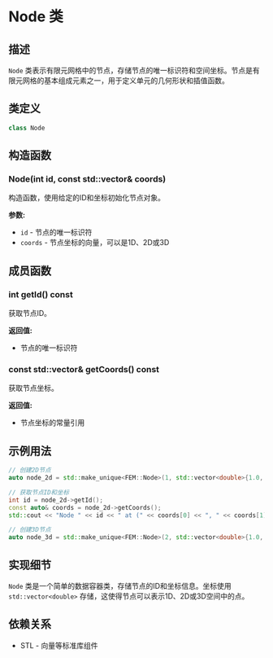 # Node 类

## 描述

`Node` 类表示有限元网格中的节点，存储节点的唯一标识符和空间坐标。节点是有限元网格的基本组成元素之一，用于定义单元的几何形状和插值函数。

## 类定义

```cpp
class Node
```

## 构造函数

### Node(int id, const std::vector<double>& coords)

构造函数，使用给定的ID和坐标初始化节点对象。

**参数:**
- `id` - 节点的唯一标识符
- `coords` - 节点坐标的向量，可以是1D、2D或3D

## 成员函数

### int getId() const

获取节点ID。

**返回值:**
- 节点的唯一标识符

### const std::vector<double>& getCoords() const

获取节点坐标。

**返回值:**
- 节点坐标的常量引用

## 示例用法

```cpp
// 创建2D节点
auto node_2d = std::make_unique<FEM::Node>(1, std::vector<double>{1.0, 2.0});

// 获取节点ID和坐标
int id = node_2d->getId();
const auto& coords = node_2d->getCoords();
std::cout << "Node " << id << " at (" << coords[0] << ", " << coords[1] << ")" << std::endl;

// 创建3D节点
auto node_3d = std::make_unique<FEM::Node>(2, std::vector<double>{1.0, 2.0, 3.0});
```

## 实现细节

`Node` 类是一个简单的数据容器类，存储节点的ID和坐标信息。坐标使用 `std::vector<double>` 存储，这使得节点可以表示1D、2D或3D空间中的点。

## 依赖关系

- STL - 向量等标准库组件